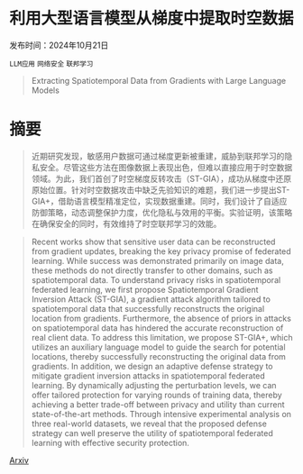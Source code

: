 # 利用大型语言模型从梯度中提取时空数据

发布时间：2024年10月21日

`LLM应用` `网络安全` `联邦学习`

> Extracting Spatiotemporal Data from Gradients with Large Language Models

# 摘要

> 近期研究发现，敏感用户数据可通过梯度更新被重建，威胁到联邦学习的隐私安全。尽管这些方法在图像数据上表现出色，但难以直接应用于时空数据领域。为此，我们首创了时空梯度反转攻击（ST-GIA），成功从梯度中还原原始位置。针对时空数据攻击中缺乏先验知识的难题，我们进一步提出ST-GIA+，借助语言模型精准定位，实现数据重建。同时，我们设计了自适应防御策略，动态调整保护力度，优化隐私与效用的平衡。实验证明，该策略在确保安全的同时，有效维持了时空联邦学习的效能。

> Recent works show that sensitive user data can be reconstructed from gradient updates, breaking the key privacy promise of federated learning. While success was demonstrated primarily on image data, these methods do not directly transfer to other domains, such as spatiotemporal data. To understand privacy risks in spatiotemporal federated learning, we first propose Spatiotemporal Gradient Inversion Attack (ST-GIA), a gradient attack algorithm tailored to spatiotemporal data that successfully reconstructs the original location from gradients. Furthermore, the absence of priors in attacks on spatiotemporal data has hindered the accurate reconstruction of real client data. To address this limitation, we propose ST-GIA+, which utilizes an auxiliary language model to guide the search for potential locations, thereby successfully reconstructing the original data from gradients. In addition, we design an adaptive defense strategy to mitigate gradient inversion attacks in spatiotemporal federated learning. By dynamically adjusting the perturbation levels, we can offer tailored protection for varying rounds of training data, thereby achieving a better trade-off between privacy and utility than current state-of-the-art methods. Through intensive experimental analysis on three real-world datasets, we reveal that the proposed defense strategy can well preserve the utility of spatiotemporal federated learning with effective security protection.

[Arxiv](https://arxiv.org/abs/2410.16121)